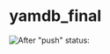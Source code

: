 # yamdb_final
![After "push" status:](https://github.com/RabcriN/yamdb_final/actions/workflows/yamdb_workflow.yml/badge.svg?event=push)
